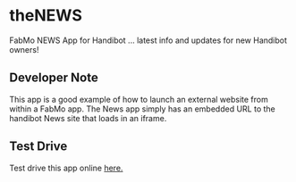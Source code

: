 # theNEWS

FabMo NEWS App for Handibot
... latest info and updates for new Handibot owners!

## Developer Note

This app is a good example of how to launch an external website from within a FabMo app.  The News app simply has an embedded URL to the handibot News site that loads in an iframe.

## Test Drive

Test drive this app online [here.](http://fabmo.github.io/news)
